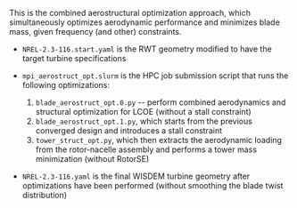 This is the combined aerostructural optimization approach, which simultaneously optimizes
aerodynamic performance and minimizes blade mass, given frequency (and other) constraints.

* `NREL-2.3-116.start.yaml` is the RWT geometry modified to have the target turbine specifications

* `mpi_aerostruct_opt.slurm` is the HPC job submission script that runs the following optimizations:

  1. `blade_aerostruct_opt.0.py` -- perform combined aerodynamics and structural optimization for
    LCOE (without a stall constraint)
  2. `blade_aerostruct_opt.1.py`, which starts from the previous converged design and introduces a
    stall constraint
  3. `tower_struct_opt.py`, which then extracts the aerodynamic loading from the rotor-nacelle
    assembly and performs a tower mass minimization (without RotorSE)

* `NREL-2.3-116.yaml` is the final WISDEM turbine geometry after optimizations have been performed
  (without smoothing the blade twist distribution)
